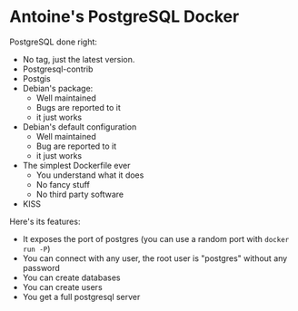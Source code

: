 Antoine's PostgreSQL Docker
===========================

PostgreSQL done right:

 * No tag, just the latest version.
 * Postgresql-contrib
 * Postgis
 * Debian's package:
    * Well maintained
    * Bugs are reported to it
    * it just works
 * Debian's default configuration
    * Well maintained
    * Bug are reported to it
    * it just works
 * The simplest Dockerfile ever
    * You understand what it does
    * No fancy stuff
    * No third party software
 * KISS

Here's its features:

 * It exposes the port of postgres (you can use a random port with `docker run
   -P`)
 * You can connect with any user, the root user is "postgres" without any
   password
 * You can create databases
 * You can create users
 * You get a full postgresql server

